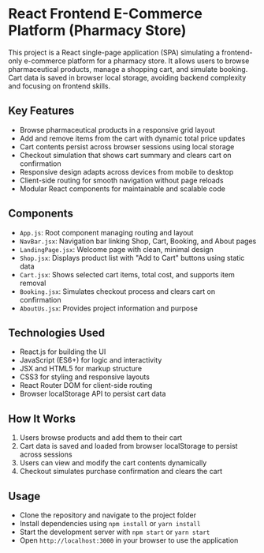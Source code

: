 # React Frontend E-Commerce Platform (Pharmacy Store)

This project is a React single-page application (SPA) simulating a frontend-only e-commerce platform for a pharmacy store. It allows users to browse pharmaceutical products, manage a shopping cart, and simulate booking. Cart data is saved in browser local storage, avoiding backend complexity and focusing on frontend skills.

## Key Features

- Browse pharmaceutical products in a responsive grid layout  
- Add and remove items from the cart with dynamic total price updates  
- Cart contents persist across browser sessions using local storage  
- Checkout simulation that shows cart summary and clears cart on confirmation  
- Responsive design adapts across devices from mobile to desktop  
- Client-side routing for smooth navigation without page reloads  
- Modular React components for maintainable and scalable code  

## Components

- `App.js`: Root component managing routing and layout  
- `NavBar.jsx`: Navigation bar linking Shop, Cart, Booking, and About pages  
- `LandingPage.jsx`: Welcome page with clean, minimal design  
- `Shop.jsx`: Displays product list with "Add to Cart" buttons using static data  
- `Cart.jsx`: Shows selected cart items, total cost, and supports item removal  
- `Booking.jsx`: Simulates checkout process and clears cart on confirmation  
- `AboutUs.jsx`: Provides project information and purpose  

## Technologies Used

- React.js for building the UI  
- JavaScript (ES6+) for logic and interactivity  
- JSX and HTML5 for markup structure  
- CSS3 for styling and responsive layouts  
- React Router DOM for client-side routing  
- Browser localStorage API to persist cart data  

## How It Works

1. Users browse products and add them to their cart  
2. Cart data is saved and loaded from browser localStorage to persist across sessions  
3. Users can view and modify the cart contents dynamically  
4. Checkout simulates purchase confirmation and clears the cart  

## Usage

- Clone the repository and navigate to the project folder  
- Install dependencies using `npm install` or `yarn install`  
- Start the development server with `npm start` or `yarn start`  
- Open `http://localhost:3000` in your browser to use the application  

